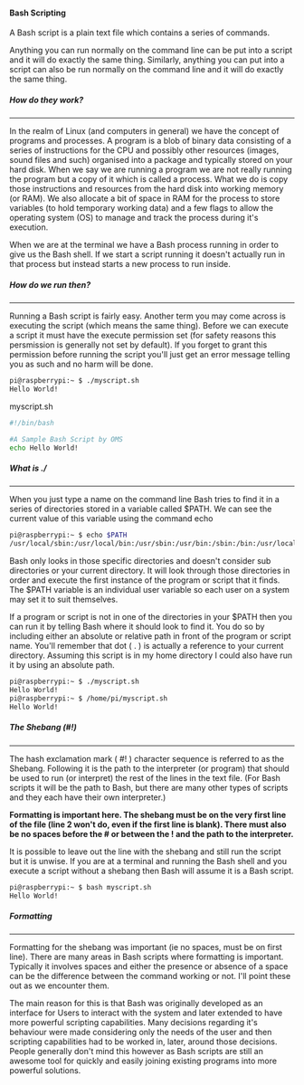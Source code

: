 #### Bash Scripting

A Bash script is a plain text file which contains a series of commands.

Anything you can run normally on the command line can be put into a script and it will do exactly the same thing. Similarly, anything you can put into a script can also be run normally on the command line and it will do exactly the same thing.

##### How do they work?

---
In the realm of Linux (and computers in general) we have the concept of programs and processes. A program is a blob of binary data consisting of a series of instructions for the CPU and possibly other resources (images, sound files and such) organised into a package and typically stored on your hard disk. When we say we are running a program we are not really running the program but a copy of it which is called a process. What we do is copy those instructions and resources from the hard disk into working memory (or RAM). We also allocate a bit of space in RAM for the process to store variables (to hold temporary working data) and a few flags to allow the operating system (OS) to manage and track the process during it's execution.

When we are at the terminal we have a Bash process running in order to give us the Bash shell. If we start a script running it doesn't actually run in that process but instead starts a new process to run inside.

##### How do we run then?

---
Running a Bash script is fairly easy. Another term you may come across is executing the script (which means the same thing). Before we can execute a script it must have the execute permission set (for safety reasons this persmission is generally not set by default). If you forget to grant this permission before running the script you'll just get an error message telling you as such and no harm will be done.

~~~bash
pi@raspberrypi:~ $ ./myscript.sh
Hello World!
~~~

myscript.sh
~~~bash
#!/bin/bash

#A Sample Bash Script by OMS
echo Hello World!
~~~

##### What is ./

---

When you just type a name on the command line Bash tries to find it in a series of directories stored in a variable called $PATH. We can see the current value of this variable using the command echo

~~~bash
pi@raspberrypi:~ $ echo $PATH
/usr/local/sbin:/usr/local/bin:/usr/sbin:/usr/bin:/sbin:/bin:/usr/local/games:/usr/games:/opt/bin
~~~

Bash only looks in those specific directories and doesn't consider sub directories or your current directory. It will look through those directories in order and execute the first instance of the program or script that it finds.
The $PATH variable is an individual user variable so each user on a system may set it to suit themselves.

If a program or script is not in one of the directories in your $PATH then you can run it by telling Bash where it should look to find it. You do so by including either an absolute or relative path in front of the program or script name. You'll remember that dot ( . ) is actually a reference to your current directory. Assuming this script is in my home directory I could also have run it by using an absolute path.

~~~bash
pi@raspberrypi:~ $ ./myscript.sh
Hello World!
pi@raspberrypi:~ $ /home/pi/myscript.sh
Hello World!
~~~

##### The Shebang (#!)

---

The hash exclamation mark ( #! ) character sequence is referred to as the Shebang. Following it is the path to the interpreter (or program) that should be used to run (or interpret) the rest of the lines in the text file. (For Bash scripts it will be the path to Bash, but there are many other types of scripts and they each have their own interpreter.)

**Formatting is important here. The shebang must be on the very first line of the file (line 2 won't do, even if the first line is blank). There must also be no spaces before the # or between the ! and the path to the interpreter.**

It is possible to leave out the line with the shebang and still run the script but it is unwise. If you are at a terminal and running the Bash shell and you execute a script without a shebang then Bash will assume it is a Bash script.

~~~bash
pi@raspberrypi:~ $ bash myscript.sh
Hello World!
~~~

##### Formatting

---

Formatting for the shebang was important (ie no spaces, must be on first line). There are many areas in Bash scripts where formatting is important. Typically it involves spaces and either the presence or absence of a space can be the difference between the command working or not. I'll point these out as we encounter them.

The main reason for this is that Bash was originally developed as an interface for Users to interact with the system and later extended to have more powerful scripting capabilities. Many decisions regarding it's behaviour were made considering only the needs of the user and then scripting capabilities had to be worked in, later, around those decisions. People generally don't mind this however as Bash scripts are still an awesome tool for quickly and easily joining existing programs into more powerful solutions.
